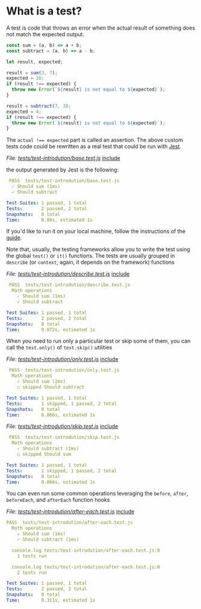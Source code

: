 # What is a test?

A test is code that throws an error when the actual result of something does not match the expected output.

```javascript
const sum = (a, b) => a + b;
const subtract = (a, b) => a - b;

let result, expected;

result = sum(3, 7);
expected = 10;
if (result !== expected) {
  throw new Error(`${result} is not equal to ${expected}`);
}

result = subtract(7, 3);
expected = 4;
if (result !== expected) {
  throw new Error(`${result} is not equal to ${expected}`);
}
```

The `actual !== expected` part is called an assertion. The above custom tests code could be rewritten as a real test that could be run with [Jest](https://jestjs.io/).

<i>File: <a href="../tests/test-introdution/base.test.js" target="_blank">tests/test-introdution/base.test.js</a></i>
[include](../tests/test-introdution/base.test.js)

the output generated by Jest is the following:

```yaml
 PASS  tests/test-introdution/base.test.js
  ✓ Should sum (1ms)
  ✓ Should subtract

Test Suites: 1 passed, 1 total
Tests:       2 passed, 2 total
Snapshots:   0 total
Time:        0.08s, estimated 1s
```

If you'd like to run it on your local machine, follow the instructions of the [guide](about-the-book.md#jest-example-tests).

Note that, usually, the testing frameworks allow you to write the test using the global `test()` or `it()` functions. The tests are usually grouped in `describe` (or `context`, again, it depends on the framework) functions

<i>File: <a href="../tests/test-introdution/describe.test.js" target="_blank">tests/test-introdution/describe.test.js</a></i>
[include](../tests/test-introdution/describe.test.js)

```yaml
 PASS  tests/test-introdution/describe.test.js
  Math operations
    ✓ Should sum (1ms)
    ✓ Should subtract

Test Suites: 1 passed, 1 total
Tests:       2 passed, 2 total
Snapshots:   0 total
Time:        0.072s, estimated 1s
```

When you need to run only a particular test or skip some of them, you can call the `test.only()` of `test.skip()` utilities

<i>File: <a href="../tests/test-introdution/only.test.js" target="_blank">tests/test-introdution/only.test.js</a></i>
[include](../tests/test-introdution/only.test.js)

```yaml
 PASS  tests/test-introdution/only.test.js
  Math operations
    ✓ Should sum (2ms)
    ○ skipped Should subtract

Test Suites: 1 passed, 1 total
Tests:       1 skipped, 1 passed, 2 total
Snapshots:   0 total
Time:        0.066s, estimated 1s
```

<i>File: <a href="../tests/test-introdution/skip.test.js" target="_blank">tests/test-introdution/skip.test.js</a></i>
[include](../tests/test-introdution/skip.test.js)

```yaml
 PASS  tests/test-introdution/skip.test.js
  Math operations
    ✓ Should subtract (1ms)
    ○ skipped Should sum

Test Suites: 1 passed, 1 total
Tests:       1 skipped, 1 passed, 2 total
Snapshots:   0 total
Time:        0.066s, estimated 1s
```

You can even run some common operations leveraging the `before`, `after`, `beforeEach`, and `afterEach` function hooks

<i>File: <a href="../tests/test-introdution/after-each.test.js" target="_blank">tests/test-introdution/after-each.test.js</a></i>
[include](../tests/test-introdution/after-each.test.js)

```yaml
PASS  tests/test-introdution/after-each.test.js
  Math operations
    ✓ Should sum (1ms)
    ✓ Should subtract (1ms)

  console.log tests/test-introdution/after-each.test.js:8
    1 tests run

  console.log tests/test-introdution/after-each.test.js:8
    2 tests run

Test Suites: 1 passed, 1 total
Tests:       2 passed, 2 total
Snapshots:   0 total
Time:        0.311s, estimated 1s
```
